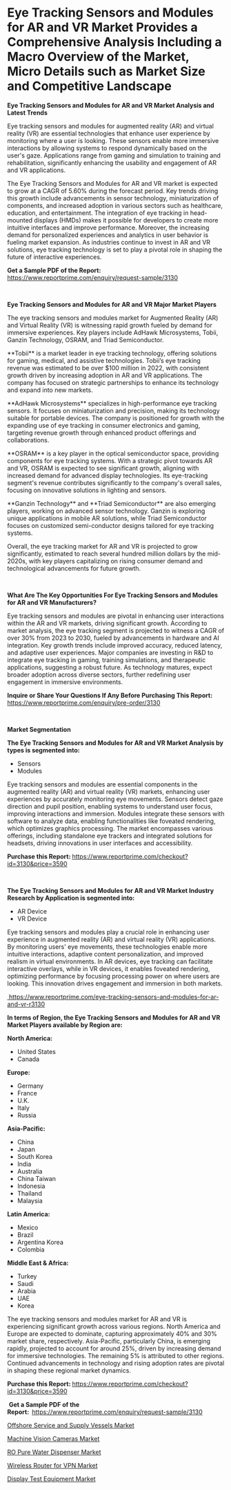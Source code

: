 <p><h1>Eye Tracking Sensors and Modules for AR and VR Market Provides a Comprehensive Analysis Including a Macro Overview of the Market, Micro Details such as Market Size and Competitive Landscape</h1></p><p><strong>Eye Tracking Sensors and Modules for AR and VR Market Analysis and Latest Trends</strong></p>
<p><p>Eye tracking sensors and modules for augmented reality (AR) and virtual reality (VR) are essential technologies that enhance user experience by monitoring where a user is looking. These sensors enable more immersive interactions by allowing systems to respond dynamically based on the user's gaze. Applications range from gaming and simulation to training and rehabilitation, significantly enhancing the usability and engagement of AR and VR applications.</p><p>The Eye Tracking Sensors and Modules for AR and VR market is expected to grow at a CAGR of 5.60% during the forecast period. Key trends driving this growth include advancements in sensor technology, miniaturization of components, and increased adoption in various sectors such as healthcare, education, and entertainment. The integration of eye tracking in head-mounted displays (HMDs) makes it possible for developers to create more intuitive interfaces and improve performance. Moreover, the increasing demand for personalized experiences and analytics in user behavior is fueling market expansion. As industries continue to invest in AR and VR solutions, eye tracking technology is set to play a pivotal role in shaping the future of interactive experiences.</p></p>
<p><strong>Get a Sample PDF of the Report:&nbsp;</strong> <a href="https://www.reportprime.com/enquiry/request-sample/3130?utm_campaign=9&utm_medium=2&utm_source=Github&utm_content=ia&utm_term=28102024&utm_id=eye-tracking-sensors-and-modules-for-ar-and-vr">https://www.reportprime.com/enquiry/request-sample/3130</a></p>
<p>&nbsp;</p>
<p><strong>Eye Tracking Sensors and Modules for AR and VR Major Market Players</strong></p>
<p><p>The eye tracking sensors and modules market for Augmented Reality (AR) and Virtual Reality (VR) is witnessing rapid growth fueled by demand for immersive experiences. Key players include AdHawk Microsystems, Tobii, Ganzin Technology, OSRAM, and Triad Semiconductor.</p><p>**Tobii** is a market leader in eye tracking technology, offering solutions for gaming, medical, and assistive technologies. Tobii’s eye tracking revenue was estimated to be over $100 million in 2022, with consistent growth driven by increasing adoption in AR and VR applications. The company has focused on strategic partnerships to enhance its technology and expand into new markets.</p><p>**AdHawk Microsystems** specializes in high-performance eye tracking sensors. It focuses on miniaturization and precision, making its technology suitable for portable devices. The company is positioned for growth with the expanding use of eye tracking in consumer electronics and gaming, targeting revenue growth through enhanced product offerings and collaborations.</p><p>**OSRAM** is a key player in the optical semiconductor space, providing components for eye tracking systems. With a strategic pivot towards AR and VR, OSRAM is expected to see significant growth, aligning with increased demand for advanced display technologies. Its eye-tracking segment's revenue contributes significantly to the company's overall sales, focusing on innovative solutions in lighting and sensors.</p><p>**Ganzin Technology** and **Triad Semiconductor** are also emerging players, working on advanced sensor technology. Ganzin is exploring unique applications in mobile AR solutions, while Triad Semiconductor focuses on customized semi-conductor designs tailored for eye tracking systems.</p><p>Overall, the eye tracking market for AR and VR is projected to grow significantly, estimated to reach several hundred million dollars by the mid-2020s, with key players capitalizing on rising consumer demand and technological advancements for future growth.</p></p>
<p>&nbsp;</p>
<p><strong>What Are The Key Opportunities For Eye Tracking Sensors and Modules for AR and VR Manufacturers?</strong></p>
<p><p>Eye tracking sensors and modules are pivotal in enhancing user interactions within the AR and VR markets, driving significant growth. According to market analysis, the eye tracking segment is projected to witness a CAGR of over 30% from 2023 to 2030, fueled by advancements in hardware and AI integration. Key growth trends include improved accuracy, reduced latency, and adaptive user experiences. Major companies are investing in R&D to integrate eye tracking in gaming, training simulations, and therapeutic applications, suggesting a robust future. As technology matures, expect broader adoption across diverse sectors, further redefining user engagement in immersive environments.</p></p>
<p><strong>Inquire or Share Your Questions If Any Before Purchasing This Report:</strong> <a href="https://www.reportprime.com/enquiry/pre-order/3130?utm_campaign=9&utm_medium=2&utm_source=Github&utm_content=ia&utm_term=28102024&utm_id=eye-tracking-sensors-and-modules-for-ar-and-vr">https://www.reportprime.com/enquiry/pre-order/3130</a></p>
<p>&nbsp;</p>
<p><strong>Market Segmentation</strong></p>
<p><strong>The Eye Tracking Sensors and Modules for AR and VR Market Analysis by types is segmented into:</strong></p>
<p><ul><li>Sensors</li><li>Modules</li></ul></p>
<p><p>Eye tracking sensors and modules are essential components in the augmented reality (AR) and virtual reality (VR) markets, enhancing user experiences by accurately monitoring eye movements. Sensors detect gaze direction and pupil position, enabling systems to understand user focus, improving interactions and immersion. Modules integrate these sensors with software to analyze data, enabling functionalities like foveated rendering, which optimizes graphics processing. The market encompasses various offerings, including standalone eye trackers and integrated solutions for headsets, driving innovations in user interfaces and accessibility.</p></p>
<p><strong>Purchase this Report:&nbsp;</strong><a href="https://www.reportprime.com/checkout?id=3130&price=3590&utm_campaign=9&utm_medium=2&utm_source=Github&utm_content=ia&utm_term=28102024&utm_id=eye-tracking-sensors-and-modules-for-ar-and-vr">https://www.reportprime.com/checkout?id=3130&price=3590</a></p>
<p>&nbsp;</p>
<p><strong>The Eye Tracking Sensors and Modules for AR and VR Market Industry Research by Application is segmented into:</strong></p>
<p><ul><li>AR Device</li><li>VR Device</li></ul></p>
<p><p>Eye tracking sensors and modules play a crucial role in enhancing user experience in augmented reality (AR) and virtual reality (VR) applications. By monitoring users' eye movements, these technologies enable more intuitive interactions, adaptive content personalization, and improved realism in virtual environments. In AR devices, eye tracking can facilitate interactive overlays, while in VR devices, it enables foveated rendering, optimizing performance by focusing processing power on where users are looking. This innovation drives engagement and immersion in both markets.</p></p>
<p><a href="https://www.reportprime.com/eye-tracking-sensors-and-modules-for-ar-and-vr-r3130?utm_campaign=9&utm_medium=2&utm_source=Github&utm_content=ia&utm_term=28102024&utm_id=eye-tracking-sensors-and-modules-for-ar-and-vr">&nbsp;https://www.reportprime.com/eye-tracking-sensors-and-modules-for-ar-and-vr-r3130</a></p>
<p><strong>In terms of Region, the Eye Tracking Sensors and Modules for AR and VR Market Players available by Region are:</strong></p>
<p>
    <p> <strong> North America: </strong>
        <ul>
            <li>United States</li>
            <li>Canada</li>
        </ul>
        </p> 
    <p> <strong> Europe: </strong>
        <ul>
            <li>Germany</li>
            <li>France</li>
            <li>U.K.</li>
            <li>Italy</li>
            <li>Russia</li>
        </ul>
        </p> 
    <p> <strong> Asia-Pacific: </strong>
        <ul>
            <li>China</li>
            <li>Japan</li>
            <li>South Korea</li>
            <li>India</li>
            <li>Australia</li>
            <li>China Taiwan</li>
            <li>Indonesia</li>
            <li>Thailand</li>
            <li>Malaysia</li>
        </ul>
        </p> 
    <p> <strong> Latin America: </strong>
        <ul>
            <li>Mexico</li>
            <li>Brazil</li>
            <li>Argentina Korea</li>
            <li>Colombia</li>
        </ul>
        </p> 
    <p> <strong> Middle East & Africa: </strong>
        <ul>
            <li>Turkey</li>
            <li>Saudi</li>
            <li>Arabia</li>
            <li>UAE</li>
            <li>Korea</li>
        </ul>
    </p>
    </p>
<p><p>The eye tracking sensors and modules market for AR and VR is experiencing significant growth across various regions. North America and Europe are expected to dominate, capturing approximately 40% and 30% market share, respectively. Asia-Pacific, particularly China, is emerging rapidly, projected to account for around 25%, driven by increasing demand for immersive technologies. The remaining 5% is attributed to other regions. Continued advancements in technology and rising adoption rates are pivotal in shaping these regional market dynamics.</p></p>
<p><strong>Purchase this Report: </strong><a href="https://www.reportprime.com/checkout?id=3130&price=3590&utm_campaign=9&utm_medium=2&utm_source=Github&utm_content=ia&utm_term=28102024&utm_id=eye-tracking-sensors-and-modules-for-ar-and-vr">https://www.reportprime.com/checkout?id=3130&price=3590</a></p>
<p>&nbsp;<strong>Get a Sample PDF of the Report:&nbsp;&nbsp;</strong><a href="https://www.reportprime.com/enquiry/request-sample/3130?utm_campaign=9&utm_medium=2&utm_source=Github&utm_content=ia&utm_term=28102024&utm_id=eye-tracking-sensors-and-modules-for-ar-and-vr">https://www.reportprime.com/enquiry/request-sample/3130</a></p>
<p><strong></strong></p>
<p><p><a href="https://www.linkedin.com/pulse/offshore-service-supply-vessels-market2024-2031-industry-jndpe?utm_campaign=9&utm_medium=2&utm_source=Github&utm_content=ia&utm_term=28102024&utm_id=eye-tracking-sensors-and-modules-for-ar-and-vr">Offshore Service and Supply Vessels Market</a></p><p><a href="https://github.com/WashimHussain441/Market-Research-Report-List-1/blob/main/machine-vision-cameras-market.md?utm_campaign=9&utm_medium=2&utm_source=Github&utm_content=ia&utm_term=28102024&utm_id=eye-tracking-sensors-and-modules-for-ar-and-vr">Machine Vision Cameras Market</a></p><p><a href="https://issuu.com/reportprime-2/docs/ro-pure-water-dispenser-market-size_bc6ddf37db1eeb?utm_campaign=9&utm_medium=2&utm_source=Github&utm_content=ia&utm_term=28102024&utm_id=eye-tracking-sensors-and-modules-for-ar-and-vr">RO Pure Water Dispenser Market</a></p><p><a href="https://www.linkedin.com/pulse/regional-adaptations-global-wireless-router-vpn-market-trends-zrq0f?trk=public_post_embed_feed-article-content&utm_campaign=9&utm_medium=2&utm_source=Github&utm_content=ia&utm_term=28102024&utm_id=eye-tracking-sensors-and-modules-for-ar-and-vr">Wireless Router for VPN Market</a></p><p><a href="https://issuu.com/reportprime-2/docs/display-test-equipment-market-size-_879d93a893dba7?utm_campaign=9&utm_medium=2&utm_source=Github&utm_content=ia&utm_term=28102024&utm_id=eye-tracking-sensors-and-modules-for-ar-and-vr">Display Test Equipment Market</a></p></p>